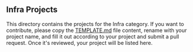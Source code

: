 ## Infra Projects

This directory contains the projects for the Infra category. If you want to contribute, please copy the [TEMPLATE.md](TEMPLATE.md) file content, rename with your project name, and fill it out according to your project and submit a pull request. Once it's reviewed, your project will be listed here.